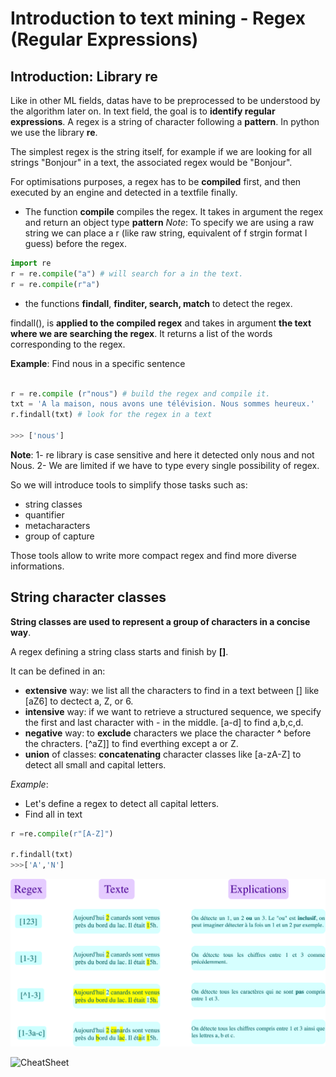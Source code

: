 # Introduction to text mining - Regex (Regular Expressions)

## Introduction: Library re

Like in other ML fields, datas have to be preprocessed to be understood by the algorithm later on. In text field, the goal is to **identify regular expressions**. A regex is a string of character following a **pattern**. In python we use the library **re**.

The simplest regex is the string itself, for example if we are looking for all strings "Bonjour" in a text, the associated regex would be "Bonjour".


For optimisations purposes, a regex has to be **compiled** first, and then executed by an engine and detected in a textfile finally.
- The function **compile** compiles the regex. It takes in argument the regex and return an object type **pattern**
_Note_: To specify we are using a raw string we can place a r (like raw string, equivalent of f strgin format I guess) before the regex.
```python
import re
r = re.compile("a") # will search for a in the text.
r = re.compile(r"a")
```

- the functions **findall**, **finditer, search, match** to detect the regex.

findall(), is **applied to the compiled regex** and takes in argument **the text where we are searching the regex**. It returns a list of the words corresponding to the regex.

**Example**: Find nous in a specific sentence

```python

r = re.compile (r"nous") # build the regex and compile it.
txt = 'A la maison, nous avons une télévision. Nous sommes heureux.'
r.findall(txt) # look for the regex in a text

>>> ['nous']
```

**Note**:
1- re library is case sensitive and here it detected only nous and not Nous.
2- We are limited if we have to type every single possibility of regex.

So we will introduce tools to simplify those tasks such as:
- string classes
- quantifier
- metacharacters
- group of capture

Those tools allow to write more compact regex and find more diverse informations.



## String character classes

**String classes are used to represent a group of characters in a concise way**. 

A regex  defining a string class starts and finish by **[]**.

It can be defined in an:
- **extensive** way: we list all the characters to find in a text between [] like [aZ6] to dectect a, Z, or 6.
- **intensive** way: if we want to retrieve a structured sequence, we specify the first and last character with - in the middle. [a-d] to find a,b,c,d.
- **negative** way: to **exclude** characters we place the character **^** before the chracters. [^aZ]] to find everthing except a or Z.
- **union** of classes: **concatenating** character classes like [a-zA-Z] to detect all small and capital letters.

_Example_: 
- Let's define a regex to detect all capital letters.
- Find all in text

```python
r =re.compile(r"[A-Z]")
              
r.findall(txt)
>>>['A','N']
```



![Alt text](./Images/01_character_classes.png)

![CheatSheet](01_cheatSheet.png)
